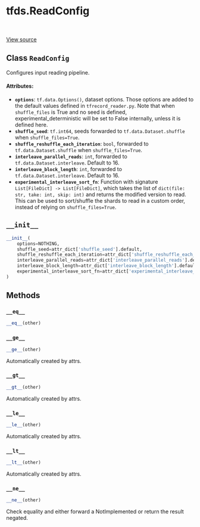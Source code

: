 <div itemscope itemtype="http://developers.google.com/ReferenceObject">
<meta itemprop="name" content="tfds.ReadConfig" />
<meta itemprop="path" content="Stable" />
<meta itemprop="property" content="__eq__"/>
<meta itemprop="property" content="__ge__"/>
<meta itemprop="property" content="__gt__"/>
<meta itemprop="property" content="__init__"/>
<meta itemprop="property" content="__le__"/>
<meta itemprop="property" content="__lt__"/>
<meta itemprop="property" content="__ne__"/>
</div>

# tfds.ReadConfig

<!-- Insert buttons and diff -->

<table class="tfo-notebook-buttons tfo-api" align="left">
</table>

<a target="_blank" href="https://github.com/tensorflow/datasets/tree/master/tensorflow_datasets/core/utils/read_config.py">View
source</a>

## Class `ReadConfig`

Configures input reading pipeline.

<!-- Placeholder for "Used in" -->

#### Attributes:

*   <b>`options`</b>: `tf.data.Options()`, dataset options. Those options are
    added to the default values defined in `tfrecord_reader.py`. Note that when
    `shuffle_files` is True and no seed is defined, experimental_deterministic
    will be set to False internally, unless it is defined here.
*   <b>`shuffle_seed`</b>: `tf.int64`, seeds forwarded to
    `tf.data.Dataset.shuffle` when `shuffle_files=True`.
*   <b>`shuffle_reshuffle_each_iteration`</b>: `bool`, forwarded to
    `tf.data.Dataset.shuffle` when `shuffle_files=True`.
*   <b>`interleave_parallel_reads`</b>: `int`, forwarded to
    `tf.data.Dataset.interleave`. Default to 16.
*   <b>`interleave_block_length`</b>: `int`, forwarded to
    `tf.data.Dataset.interleave`. Default to 16.
*   <b>`experimental_interleave_sort_fn`</b>: Function with signature
    `List[FileDict] -> List[FileDict]`, which takes the list of `dict(file: str,
    take: int, skip: int)` and returns the modified version to read. This can be
    used to sort/shuffle the shards to read in a custom order, instead of
    relying on `shuffle_files=True`.

<h2 id="__init__"><code>__init__</code></h2>

```python
__init__(
    options=NOTHING,
    shuffle_seed=attr_dict['shuffle_seed'].default,
    shuffle_reshuffle_each_iteration=attr_dict['shuffle_reshuffle_each_iteration'].default,
    interleave_parallel_reads=attr_dict['interleave_parallel_reads'].default,
    interleave_block_length=attr_dict['interleave_block_length'].default,
    experimental_interleave_sort_fn=attr_dict['experimental_interleave_sort_fn'].default
)
```

## Methods

<h3 id="__eq__"><code>__eq__</code></h3>

```python
__eq__(other)
```

<h3 id="__ge__"><code>__ge__</code></h3>

```python
__ge__(other)
```

Automatically created by attrs.

<h3 id="__gt__"><code>__gt__</code></h3>

```python
__gt__(other)
```

Automatically created by attrs.

<h3 id="__le__"><code>__le__</code></h3>

```python
__le__(other)
```

Automatically created by attrs.

<h3 id="__lt__"><code>__lt__</code></h3>

```python
__lt__(other)
```

Automatically created by attrs.

<h3 id="__ne__"><code>__ne__</code></h3>

```python
__ne__(other)
```

Check equality and either forward a NotImplemented or return the result negated.
